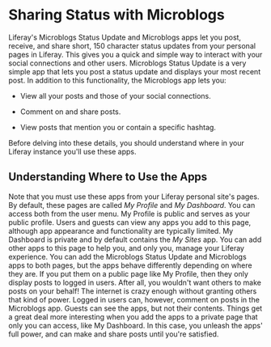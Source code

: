 # Sharing Status with Microblogs

Liferay's Microblogs Status Update and Microblogs apps let you post, receive, 
and share short, 150 character status updates from your personal pages in 
Liferay. This gives you a quick and simple way to interact with your social 
connections and other users. Microblogs Status Update is a very simple app that 
lets you post a status update and displays your most recent post. In addition to 
this functionality, the Microblogs app lets you: 

- View all your posts and those of your social connections. 

- Comment on and share posts. 

- View posts that mention you or contain a specific hashtag. 

Before delving into these details, you should understand where in your Liferay 
instance you'll use these apps.

## Understanding Where to Use the Apps

Note that you must use these apps from your Liferay personal site's pages. By 
default, these pages are called *My Profile* and *My Dashboard*. You can access 
both from the user menu. My Profile is public and serves as your public profile. 
Users and guests can view any apps you add to this page, although app appearance 
and functionality are typically limited. My Dashboard is private and by default 
contains the *My Sites* app. You can add other apps to this page to help you, 
and only you, manage your Liferay experience. You can add the Microblogs Status 
Update and Microblogs apps to both pages, but the apps behave differently 
depending on where they are. If you put them on a public page like My Profile, 
then they only display posts to logged in users. After all, you wouldn't want 
others to make posts on your behalf! The internet is crazy enough without 
granting others that kind of power. Logged in users can, however, comment on 
posts in the Microblogs app. Guests can see the apps, but not their contents. 
Things get a great deal more interesting when you add the apps to a private page 
that only you can access, like My Dashboard. In this case, you unleash the apps' 
full power, and can make and share posts until you're satisfied. 

